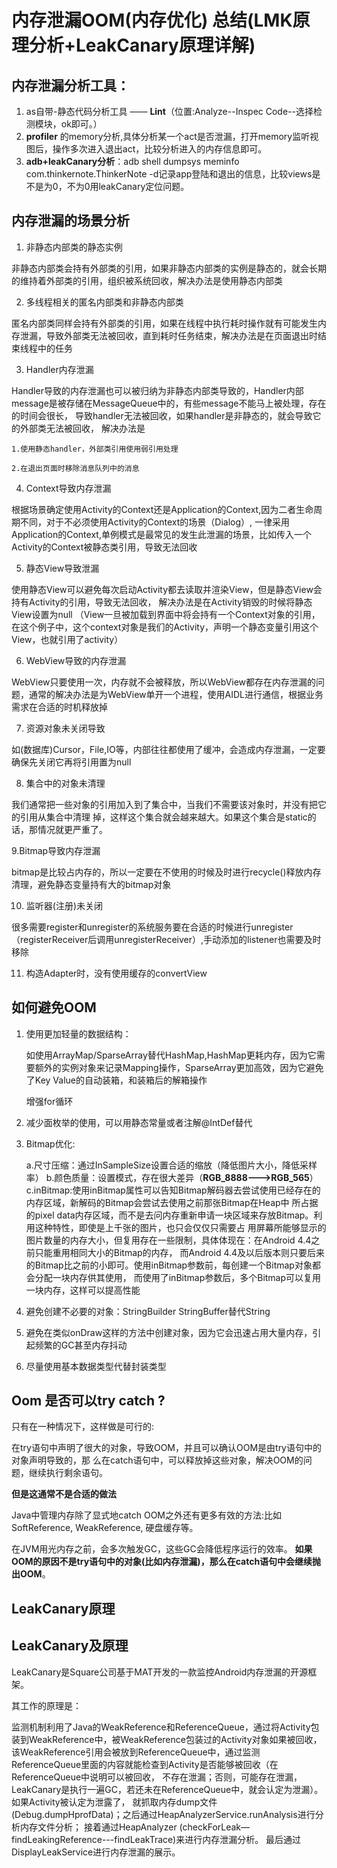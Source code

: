 # 内存泄漏OOM(内存优化) 总结(LMK原理分析+LeakCanary原理详解)

## 内存泄漏分析工具：
1. as自带-静态代码分析工具 —— **Lint**（位置:Analyze--Inspec Code--选择检测模块，ok即可。）
2. **profiler** 的memory分析,具体分析某一个act是否泄漏，打开memory监听视图后，操作多次进入退出act，比较分析进入的内存信息即可。
3. **adb+leakCanary分析**：adb shell dumpsys meminfo com.thinkernote.ThinkerNote -d记录app登陆和退出的信息，比较views是不是为0，不为0用leakCanary定位问题。

## 内存泄漏的场景分析

1. 非静态内部类的静态实例

非静态内部类会持有外部类的引用，如果非静态内部类的实例是静态的，就会长期的维持着外部类的引用，组织被系统回收，解决办法是使用静态内部类

2. 多线程相关的匿名内部类和非静态内部类

匿名内部类同样会持有外部类的引用，如果在线程中执行耗时操作就有可能发生内存泄漏，导致外部类无法被回收，直到耗时任务结束，解决办法是在页面退出时结束线程中的任务

3. Handler内存泄漏

Handler导致的内存泄漏也可以被归纳为非静态内部类导致的，Handler内部message是被存储在MessageQueue中的，有些message不能马上被处理，存在的时间会很长，
导致handler无法被回收，如果handler是非静态的，就会导致它的外部类无法被回收，
解决办法是   

    1.使用静态handler，外部类引用使用弱引用处理
    
    2.在退出页面时移除消息队列中的消息

4. Context导致内存泄漏

根据场景确定使用Activity的Context还是Application的Context,因为二者生命周期不同，对于不必须使用Activity的Context的场景（Dialog）,
一律采用Application的Context,单例模式是最常见的发生此泄漏的场景，比如传入一个Activity的Context被静态类引用，导致无法回收

5. 静态View导致泄漏

使用静态View可以避免每次启动Activity都去读取并渲染View，但是静态View会持有Activity的引用，导致无法回收，
解决办法是在Activity销毁的时候将静态View设置为null
（View一旦被加载到界面中将会持有一个Context对象的引用，在这个例子中，这个context对象是我们的Activity，声明一个静态变量引用这个View，也就引用了activity）

6. WebView导致的内存泄漏

WebView只要使用一次，内存就不会被释放，所以WebView都存在内存泄漏的问题，通常的解决办法是为WebView单开一个进程，使用AIDL进行通信，根据业务需求在合适的时机释放掉

7. 资源对象未关闭导致

如(数据库)Cursor，File,IO等，内部往往都使用了缓冲，会造成内存泄漏，一定要确保先关闭它再将引用置为null


8. 集合中的对象未清理

我们通常把一些对象的引用加入到了集合中，当我们不需要该对象时，并没有把它的引用从集合中清理 掉，这样这个集合就会越来越大。如果这个集合是static的话，那情况就更严重了。

9.Bitmap导致内存泄漏

bitmap是比较占内存的，所以一定要在不使用的时候及时进行recycle()释放内存清理，避免静态变量持有大的bitmap对象

10. 监听器(注册)未关闭

很多需要register和unregister的系统服务要在合适的时候进行unregister（registerReceiver后调用unregisterReceiver）,手动添加的listener也需要及时移除

11. 构造Adapter时，没有使用缓存的convertView


## 如何避免OOM

1. 使用更加轻量的数据结构：
    
    如使用ArrayMap/SparseArray替代HashMap,HashMap更耗内存，因为它需要额外的实例对象来记录Mapping操作，SparseArray更加高效，因为它避免了Key Value的自动装箱，和装箱后的解箱操作
    
    增强for循环
    
2. 减少面枚举的使用，可以用静态常量或者注解@IntDef替代
3. Bitmap优化:

    a.尺寸压缩：通过InSampleSize设置合适的缩放（降低图片大小，降低采样率）
    b.颜色质量：设置模式，存在很大差异（**RGB_8888--->RGB_565**）
    c.inBitmap:使用inBitmap属性可以告知Bitmap解码器去尝试使用已经存在的内存区域，新解码的Bitmap会尝试去使用之前那张Bitmap在Heap中
    所占据的pixel data内存区域，而不是去问内存重新申请一块区域来存放Bitmap。利用这种特性，即使是上千张的图片，也只会仅仅只需要占
    用屏幕所能够显示的图片数量的内存大小，但复用存在一些限制，具体体现在：在Android 4.4之前只能重用相同大小的Bitmap的内存，
    而Android 4.4及以后版本则只要后来的Bitmap比之前的小即可。使用inBitmap参数前，每创建一个Bitmap对象都会分配一块内存供其使用，
    而使用了inBitmap参数后，多个Bitmap可以复用一块内存，这样可以提高性能
    
4. 避免创建不必要的对象：StringBuilder StringBuffer替代String
5. 避免在类似onDraw这样的方法中创建对象，因为它会迅速占用大量内存，引起频繁的GC甚至内存抖动
6. 尽量使用基本数据类型代替封装类型


## Oom 是否可以try catch ? 

只有在一种情况下，这样做是可行的:

在try语句中声明了很大的对象，导致OOM，并且可以确认OOM是由try语句中的对象声明导致的，那 么在catch语句中，可以释放掉这些对象，解决OOM的问题，继续执行剩余语句。

**但是这通常不是合适的做法**

Java中管理内存除了显式地catch OOM之外还有更多有效的方法:比如SoftReference, WeakReference, 硬盘缓存等。 

在JVM用光内存之前，会多次触发GC，这些GC会降低程序运行的效率。 **如果OOM的原因不是try语句中的对象(比如内存泄漏)，那么在catch语句中会继续抛出OOM**。

## LeakCanary原理

## LeakCanary及原理

LeakCanary是Square公司基于MAT开发的一款监控Android内存泄漏的开源框架。

其工作的原理是：

监测机制利用了Java的WeakReference和ReferenceQueue，通过将Activity包装到WeakReference中，被WeakReference包装过的Activity对象如果被回收，
该WeakReference引用会被放到ReferenceQueue中，通过监测ReferenceQueue里面的内容就能检查到Activity是否能够被回收（在ReferenceQueue中说明可以被回收，
不存在泄漏；否则，可能存在泄漏，LeakCanary是执行一遍GC，若还未在ReferenceQueue中，就会认定为泄漏）。如果Activity被认定为泄露了，
就抓取内存dump文件(Debug.dumpHprofData)；之后通过HeapAnalyzerService.runAnalysis进行分析内存文件分析；
接着通过HeapAnalyzer (checkForLeak—findLeakingReference---findLeakTrace)来进行内存泄漏分析。
最后通过DisplayLeakService进行内存泄漏的展示。




